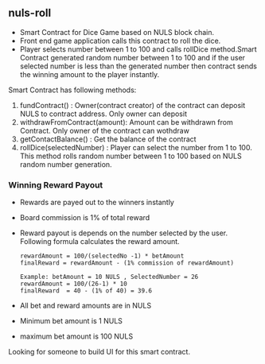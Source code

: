 ## nuls-roll

- Smart Contract for Dice Game based on NULS block chain.
- Front end game application calls this contract to roll the dice.
- Player selects number between 1 to 100 and calls rollDice method.Smart Contract generated random number between 1 to 100 and if the user  selected number is less than the generated number then contract sends the winning amount to the player instantly.

Smart Contract has following methods:

1. fundContract() : Owner(contract creator) of the contract can deposit NULS to contract address. Only owner can deposit
2. withdrawFromContract(amount): Amount can be withdrawn from Contract. Only owner of the contract can wothdraw
3. getContactBalance() : Get the balance of the contract
4. rollDice(selectedNumber) : Player can select the number from 1 to 100. This method rolls random number between 1 to 100 based on NULS random number generation.

### Winning Reward Payout

- Rewards are payed out to the winners instantly
- Board commission is 1% of total reward
- Reward payout is depends on the number selected by the user. Following formula calculates the reward amount.
      
      rewardAmount = 100/(selectedNo -1) * betAmount
      finalReward = rewardAmount - (1% commission of rewardAmount)
      
      Example: betAmount = 10 NULS , SelectedNumber = 26
      rewardAmount = 100/(26-1) * 10
      finalReward  = 40 - (1% of 40) = 39.6
      
      
 - All bet and reward amounts are in NULS
 - Minimum bet amount is 1 NULS
 - maximum bet amount is 100 NULS
 
 Looking for someone to build UI for this smart contract.
